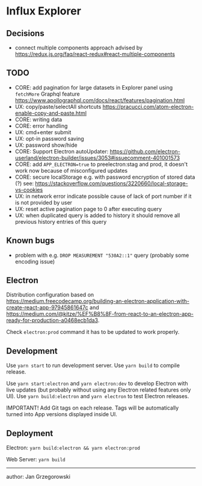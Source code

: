 # Influx Explorer

## Decisions

- connect multiple components approach advised by https://redux.js.org/faq/react-redux#react-multiple-components

## TODO

- CORE: add pagination for large datasets in Explorer panel using `fetchMore` Graphql feature https://www.apollographql.com/docs/react/features/pagination.html
- UX: copy/paste/selectAll shortcuts https://pracucci.com/atom-electron-enable-copy-and-paste.html
- CORE: writing data
- CORE: error handling
- UX: cmd+enter submit
- UX: opt-in password saving
- UX: password show/hide
- CORE: Support Electron autoUpdater: https://github.com/electron-userland/electron-builder/issues/3053#issuecomment-401001573
- CORE: add `APP_ELECTRON=true` to preelectron:stag and prod, it doesn't work now because of misconfigured updates
- CORE: secure localStorage e.g. with password encryption of stored data (?) see: https://stackoverflow.com/questions/3220660/local-storage-vs-cookies
- UX: in network error indicate possible cause of lack of port number if it is not provided by user
- UX: reset active pagination page to 0 after executing query
- UX: when duplicated query is added to history it should remove all previous history entries of this query

## Known bugs

- problem with e.g. `DROP MEASUREMENT "530A2::1"` query (probably some encoding issue)

## Electron

Distribution configuration based on https://medium.freecodecamp.org/building-an-electron-application-with-create-react-app-97945861647c and https://medium.com/@kitze/%EF%B8%8F-from-react-to-an-electron-app-ready-for-production-a0468ecb1da3.

Check `electron:prod` command it has to be updated to work properly.

## Development

Use `yarn start` to run development server.
Use `yarn build` to compile release.

Use `yarn start:electron` and `yarn electron:dev` to develop Electron with live updates (but probably without using any Electron related features only UI).
Use `yarn build:electron` and `yarn electron` to test Electron releases.

IMPORTANT! Add Git tags on each release. Tags will be automatically turned into App versions displayed inside UI.

## Deployment

Electron: `yarn build:electron && yarn electron:prod`

Web Server: `yarn build`

---
author: Jan Grzegorowski
